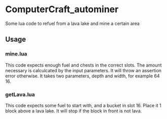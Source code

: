 # ComputerCraft_autominer

Some lua code to refuel from a lava lake and mine a certain area

## Usage

### mine.lua
This code expects enough fuel and chests in the correct slots. The amount necessary is calculcated by the input parameters. It will throw an assertion error otherwise. It takes two parameters, depth and width, for example 64 16.

### getLava.lua
This code expects some fuel to start with, and a bucket in slot 16. Place it 1 block above a lava lake. It will stop if the block in front is not lava.
